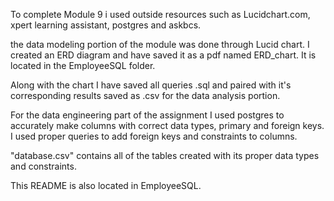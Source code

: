 To complete Module 9 i used outside resources such as Lucidchart.com, xpert learning assistant, postgres and askbcs.

the data modeling portion of the module was done through Lucid chart. I created an ERD diagram and have saved it as a pdf named ERD_chart. It is located in the EmployeeSQL folder.

Along with the chart I have saved all queries .sql and paired with it's corresponding results saved as .csv for the data analysis portion.

For the data engineering part of the assignment I used postgres to accurately make columns with correct data types, primary and foreign keys. I used proper queries to add foreign keys and constraints to columns.

"database.csv" contains all of the tables created with its proper data types and constraints.

This README is also located in EmployeeSQL.
